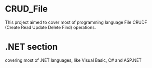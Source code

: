 # CRUD_File
This project aimed to cover most of programming language File CRUDF (Create Read Update Delete Find) operations.

# .NET section
covering most of .NET languages, like Visual Basic, C# and ASP.NET
